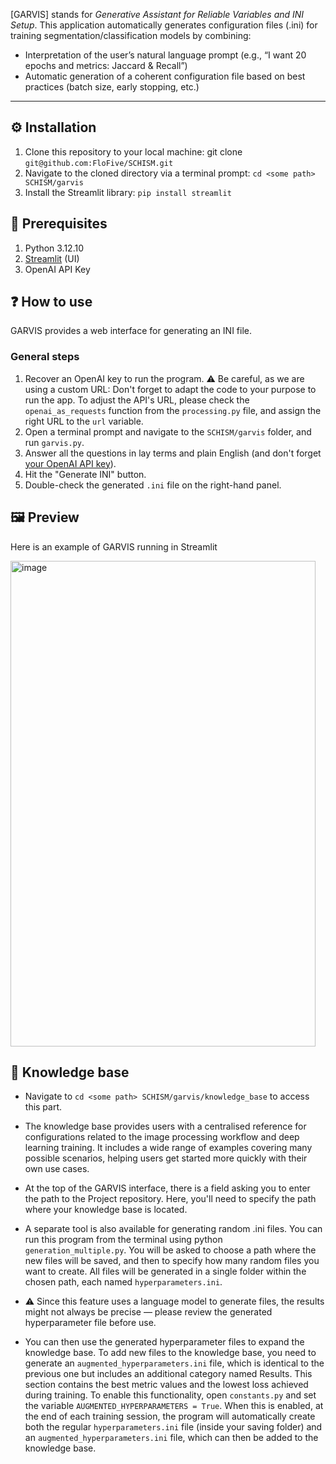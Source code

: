 [GARVIS] stands for _Generative Assistant for Reliable Variables and INI Setup_. This application automatically generates configuration files (.ini) for training segmentation/classification models by combining:
- Interpretation of the user’s natural language prompt (e.g., “I want 20 epochs and metrics: Jaccard & Recall”)
- Automatic generation of a coherent configuration file based on best practices (batch size, early stopping, etc.)
  
---
## :gear: Installation
1. Clone this repository to your local machine: git clone `git@github.com:FloFive/SCHISM.git` 
2. Navigate to the cloned directory via a terminal prompt: `cd <some path> SCHISM/garvis`
3. Install the Streamlit library: `pip install streamlit`

## 🧰 Prerequisites
1. Python 3.12.10
2. [Streamlit](https://streamlit.io/) (UI)
3. OpenAI API Key

## :question: How to use

GARVIS provides a web interface for generating an INI file.

### General steps
1. Recover an OpenAI key to run the program. :warning: Be careful, as we are using a custom URL: Don't forget to adapt the code to your purpose to run the app. To adjust the API's URL, please check the `openai_as_requests` function from the `processing.py` file, and assign the right URL to the `url` variable.
2. Open a terminal prompt and navigate to the `SCHISM/garvis` folder, and run `garvis.py`.
3. Answer all the questions in lay terms and plain English (and don't forget [your OpenAI API key](https://platform.openai.com/api-keys)).
4. Hit the "Generate INI" button.
5. Double-check the generated `.ini` file on the right-hand panel.


## 🖼️ Preview
Here is an example of GARVIS running in Streamlit

<img width="488" height="777" alt="image" src="https://github.com/user-attachments/assets/1eb132eb-3b91-474c-a67d-aa2433736b81"/>

## :brain: Knowledge base

- Navigate to `cd <some path> SCHISM/garvis/knowledge_base` to access this part.

- The knowledge base provides users with a centralised reference for configurations related to the image processing workflow and deep learning training. It includes a wide range of examples covering many possible scenarios, helping users get started more quickly with their own use cases.

- At the top of the GARVIS interface, there is a field asking you to enter the path to the Project repository. Here, you'll need to specify the path where your knowledge base is located.

- A separate tool is also available for generating random .ini files. You can run this program from the terminal using python `generation_multiple.py`. You will be asked to choose a path where the new files will be saved, and then to specify how many random files you want to create. All files will be generated in a single folder within the chosen path, each named `hyperparameters.ini`.

- ⚠️ Since this feature uses a language model to generate files, the results might not always be precise — please review the generated hyperparameter file before use.

- You can then use the generated hyperparameter files to expand the knowledge base. To add new files to the knowledge base, you need to generate an `augmented_hyperparameters.ini` file, which is identical to the previous one but includes an additional category named Results. This section contains the best metric values and the lowest loss achieved during training. To enable this functionality, open `constants.py` and set the variable `AUGMENTED_HYPERPARAMETERS = True`. When this is enabled, at the end of each training session, the program will automatically create both the regular `hyperparameters.ini` file (inside your saving folder) and an `augmented_hyperparameters.ini` file, which can then be added to the knowledge base.
